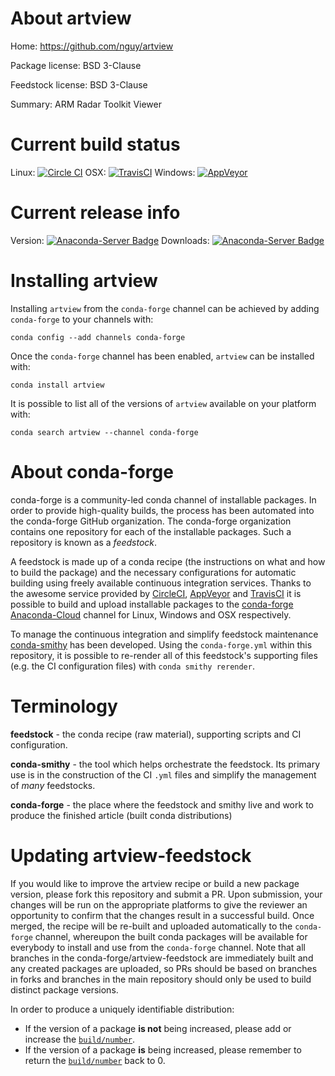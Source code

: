 About artview
=============

Home: https://github.com/nguy/artview

Package license: BSD 3-Clause

Feedstock license: BSD 3-Clause

Summary: ARM Radar Toolkit Viewer



Current build status
====================

Linux: [![Circle CI](https://circleci.com/gh/conda-forge/artview-feedstock.svg?style=shield)](https://circleci.com/gh/conda-forge/artview-feedstock)
OSX: [![TravisCI](https://travis-ci.org/conda-forge/artview-feedstock.svg?branch=master)](https://travis-ci.org/conda-forge/artview-feedstock)
Windows: [![AppVeyor](https://ci.appveyor.com/api/projects/status/github/conda-forge/artview-feedstock?svg=True)](https://ci.appveyor.com/project/conda-forge/artview-feedstock/branch/master)

Current release info
====================
Version: [![Anaconda-Server Badge](https://anaconda.org/conda-forge/artview/badges/version.svg)](https://anaconda.org/conda-forge/artview)
Downloads: [![Anaconda-Server Badge](https://anaconda.org/conda-forge/artview/badges/downloads.svg)](https://anaconda.org/conda-forge/artview)

Installing artview
==================

Installing `artview` from the `conda-forge` channel can be achieved by adding `conda-forge` to your channels with:

```
conda config --add channels conda-forge
```

Once the `conda-forge` channel has been enabled, `artview` can be installed with:

```
conda install artview
```

It is possible to list all of the versions of `artview` available on your platform with:

```
conda search artview --channel conda-forge
```


About conda-forge
=================

conda-forge is a community-led conda channel of installable packages.
In order to provide high-quality builds, the process has been automated into the
conda-forge GitHub organization. The conda-forge organization contains one repository
for each of the installable packages. Such a repository is known as a *feedstock*.

A feedstock is made up of a conda recipe (the instructions on what and how to build
the package) and the necessary configurations for automatic building using freely
available continuous integration services. Thanks to the awesome service provided by
[CircleCI](https://circleci.com/), [AppVeyor](http://www.appveyor.com/)
and [TravisCI](https://travis-ci.org/) it is possible to build and upload installable
packages to the [conda-forge](https://anaconda.org/conda-forge)
[Anaconda-Cloud](http://docs.anaconda.org/) channel for Linux, Windows and OSX respectively.

To manage the continuous integration and simplify feedstock maintenance
[conda-smithy](http://github.com/conda-forge/conda-smithy) has been developed.
Using the ``conda-forge.yml`` within this repository, it is possible to re-render all of
this feedstock's supporting files (e.g. the CI configuration files) with ``conda smithy rerender``.


Terminology
===========

**feedstock** - the conda recipe (raw material), supporting scripts and CI configuration.

**conda-smithy** - the tool which helps orchestrate the feedstock.
                   Its primary use is in the construction of the CI ``.yml`` files
                   and simplify the management of *many* feedstocks.

**conda-forge** - the place where the feedstock and smithy live and work to
                  produce the finished article (built conda distributions)


Updating artview-feedstock
==========================

If you would like to improve the artview recipe or build a new
package version, please fork this repository and submit a PR. Upon submission,
your changes will be run on the appropriate platforms to give the reviewer an
opportunity to confirm that the changes result in a successful build. Once
merged, the recipe will be re-built and uploaded automatically to the
`conda-forge` channel, whereupon the built conda packages will be available for
everybody to install and use from the `conda-forge` channel.
Note that all branches in the conda-forge/artview-feedstock are
immediately built and any created packages are uploaded, so PRs should be based
on branches in forks and branches in the main repository should only be used to
build distinct package versions.

In order to produce a uniquely identifiable distribution:
 * If the version of a package **is not** being increased, please add or increase
   the [``build/number``](http://conda.pydata.org/docs/building/meta-yaml.html#build-number-and-string).
 * If the version of a package **is** being increased, please remember to return
   the [``build/number``](http://conda.pydata.org/docs/building/meta-yaml.html#build-number-and-string)
   back to 0.

